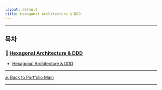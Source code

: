 ```yaml
---
layout: default
title: Hexagonal Architecture & DDD
---
```



---

## 목차

### 🔗 [Hexagonal Architecture & DDD](/study/system-architecture/)

- [Hexagonal Architecture & DDD](/study/system-architecture/hexagonal-architecture-and-ddd)

---
[🔙 Back to Portfolio Main](../index.md)

---


